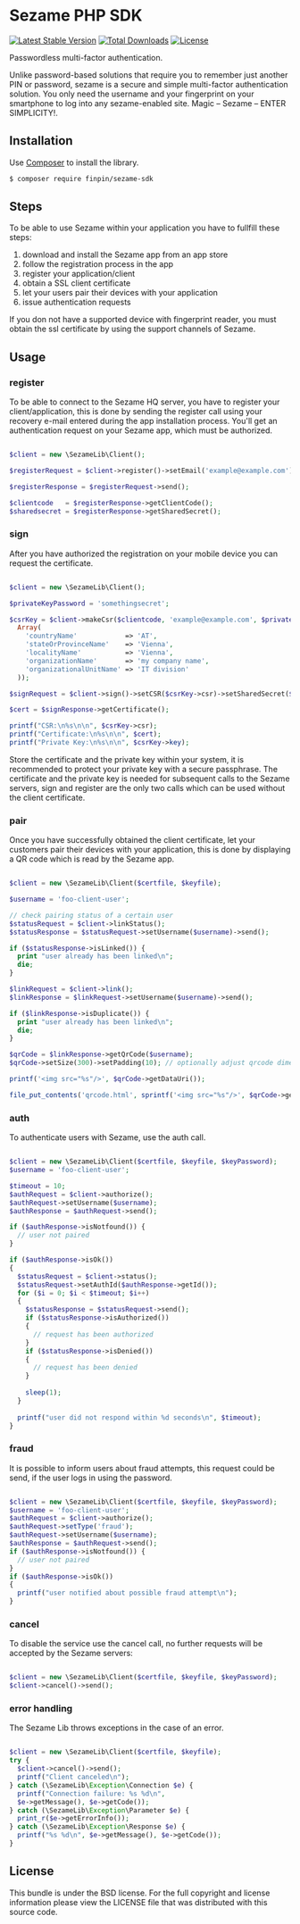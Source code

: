 Sezame PHP SDK
=======

[![Latest Stable Version](http://img.shields.io/packagist/v/finpin/sezame-sdk.svg)](https://packagist.org/packages/finpin/sezame-sdk)
[![Total Downloads](http://img.shields.io/packagist/dt/finpin/sezame-sdk.svg)](https://packagist.org/packages/finpin/sezame-sdk)
[![License](http://img.shields.io/packagist/l/finpin/sezame-sdk.svg)](https://packagist.org/packages/finpin/sezame-sdk)

Passwordless multi-factor authentication. 

Unlike password-based solutions that require you to remember just another PIN or password, sezame is  a secure and simple multi-factor authentication solution. You only need the username and your fingerprint on your smartphone to log into any sezame-enabled site. Magic – Sezame – ENTER SIMPLICITY!.

## Installation

Use [Composer](https://getcomposer.org/) to install the library.

``` bash
$ composer require finpin/sezame-sdk
```

## Steps

To be able to use Sezame within your application you have to fullfill these steps:

1. download and install the Sezame app from an app store
2. follow the registration process in the app
3. register your application/client
4. obtain a SSL client certificate
5. let your users pair their devices with your application
6. issue authentication requests

If you don not have a supported device with fingerprint reader, you must obtain the ssl certificate by
using the support channels of Sezame.

## Usage

### register

To be able to connect to the Sezame HQ server, you have to register your client/application, this is
done by sending the register call using your recovery e-mail entered during the app installation
process.
You'll get an authentication request on your Sezame app, which must be authorized.

```php

$client = new \SezameLib\Client();

$registerRequest = $client->register()->setEmail('example@example.com')->setName('my new client');

$registerResponse = $registerRequest->send();

$clientcode   = $registerResponse->getClientCode();
$sharedsecret = $registerResponse->getSharedSecret();

```

### sign

After you have authorized the registration on your mobile device you can request the certificate.

```php

$client = new \SezameLib\Client();

$privateKeyPassword = 'somethingsecret';

$csrKey = $client->makeCsr($clientcode, 'example@example.com', $privateKeyPassword,
  Array(
    'countryName'            => 'AT',
    'stateOrProvinceName'    => 'Vienna',
    'localityName'           => 'Vienna',
    'organizationName'       => 'my company name',
    'organizationalUnitName' => 'IT division'
  ));

$signRequest = $client->sign()->setCSR($csrKey->csr)->setSharedSecret($sharedsecret);

$cert = $signResponse->getCertificate();

printf("CSR:\n%s\n\n", $csrKey->csr);
printf("Certificate:\n%s\n\n", $cert);
printf("Private Key:\n%s\n\n", $csrKey->key);

```
Store the certificate and the private key within your system, it is recommended to protect your
private key with a secure passphrase.
The certificate and the private key is needed for subsequent calls to the Sezame servers, sign
and register are the only two calls which can be used without the client certificate.

### pair

Once you have successfully obtained the client certificate, let your customers pair their devices
with your application, this is done by displaying a QR code which is read by the Sezame app.

```php

$client = new \SezameLib\Client($certfile, $keyfile);

$username = 'foo-client-user';

// check pairing status of a certain user
$statusRequest = $client->linkStatus();
$statusResponse = $statusRequest->setUsername($username)->send();

if ($statusResponse->isLinked()) {
  print "user already has been linked\n";
  die;
}

$linkRequest = $client->link();
$linkResponse = $linkRequest->setUsername($username)->send();

if ($linkResponse->isDuplicate()) {
  print "user already has been linked\n";
  die;
}

$qrCode = $linkResponse->getQrCode($username);
$qrCode->setSize(300)->setPadding(10); // optionally adjust qrcode dimensions

printf('<img src="%s"/>', $qrCode->getDataUri());

file_put_contents('qrcode.html', sprintf('<img src="%s"/>', $qrCode->getDataUri()));

```

### auth

To authenticate users with Sezame, use the auth call.

```php

$client = new \SezameLib\Client($certfile, $keyfile, $keyPassword);
$username = 'foo-client-user';

$timeout = 10;
$authRequest = $client->authorize();
$authRequest->setUsername($username);
$authResponse = $authRequest->send();

if ($authResponse->isNotfound()) {
  // user not paired
}

if ($authResponse->isOk())
{
  $statusRequest = $client->status();
  $statusRequest->setAuthId($authResponse->getId());
  for ($i = 0; $i < $timeout; $i++)
  {
    $statusResponse = $statusRequest->send();
    if ($statusResponse->isAuthorized())
    {
      // request has been authorized
    }
    if ($statusResponse->isDenied()) 
    {
      // request has been denied
    }
    
    sleep(1);
  }
  
  printf("user did not respond within %d seconds\n", $timeout);
}

```

### fraud

It is possible to inform users about fraud attempts, this request could be send, if the user logs in
using the password.

```php

$client = new \SezameLib\Client($certfile, $keyfile, $keyPassword);
$username = 'foo-client-user';
$authRequest = $client->authorize();
$authRequest->setType('fraud');
$authRequest->setUsername($username);
$authResponse = $authRequest->send();
if ($authResponse->isNotfound()) {
  // user not paired
}
if ($authResponse->isOk())
{
  printf("user notified about possible fraud attempt\n");
}

```

### cancel

To disable the service use the cancel call, no further requests will be accepted by the Sezame
servers:

```php

$client = new \SezameLib\Client($certfile, $keyfile, $keyPassword);
$client->cancel()->send();

```

### error handling

The Sezame Lib throws exceptions in the case of an error.

```php

$client = new \SezameLib\Client($certfile, $keyfile);
try {
  $client->cancel()->send();
  printf("Client canceled\n");
} catch (\SezameLib\Exception\Connection $e) {
  printf("Connection failure: %s %d\n",
  $e->getMessage(), $e->getCode());
} catch (\SezameLib\Exception\Parameter $e) {
  print_r($e->getErrorInfo());
} catch (\SezameLib\Exception\Response $e) {
  printf("%s %d\n", $e->getMessage(), $e->getCode());
}

```


## License

This bundle is under the BSD license. For the full copyright and license
information please view the LICENSE file that was distributed with this source code.
